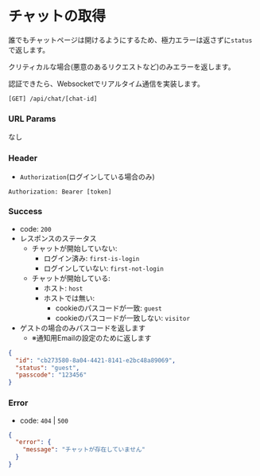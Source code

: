 # チャットの取得

誰でもチャットページは開けるようにするため、極力エラーは返さずに`status`で返します。

クリティカルな場合(悪意のあるリクエストなど)のみエラーを返します。

認証できたら、Websocketでリアルタイム通信を実装します。

```
[GET] /api/chat/[chat-id]
```

### URL Params

なし

### Header

- `Authorization`(ログインしている場合のみ)

```text
Authorization: Bearer [token]
```

### Success

- code: `200`
- レスポンスのステータス
    - チャットが開始していない:
        - ログイン済み: `first-is-login`
        - ログインしていない: `first-not-login`
    - チャットが開始している:
        - ホスト: `host`
        - ホストでは無い:
            - cookieのパスコードが一致: `guest`
            - cookieのパスコードが一致しない: `visitor`
- ゲストの場合のみパスコードを返します
    - ※通知用Emailの設定のために返します

```json
{
  "id": "cb273580-8a04-4421-8141-e2bc48a89069",
  "status": "guest",
  "passcode": "123456"
}
```

### Error

- code: `404` | `500`

```json
{
  "error": {
    "message": "チャットが存在していません"
  }
}
```
